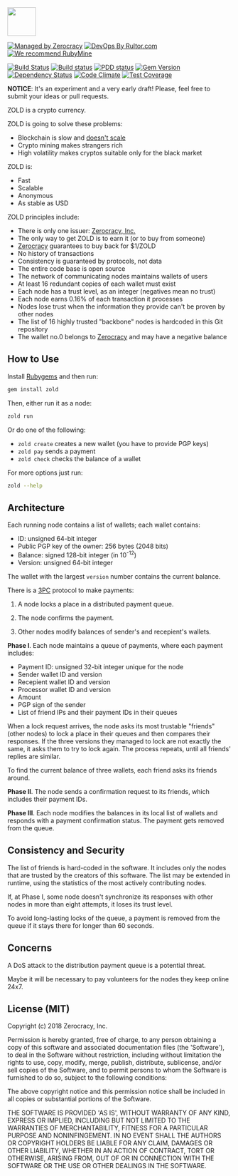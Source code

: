 <img src="http://www.zold.io/logo.svg" width="64px" height="64px"/>

[![Managed by Zerocracy](http://www.0crat.com/badge/C91QJT4CF.svg)](http://www.0crat.com/p/C91QJT4CF)
[![DevOps By Rultor.com](http://www.rultor.com/b/yegor256/Zold)](http://www.rultor.com/p/yegor256/Zold)
[![We recommend RubyMine](http://img.teamed.io/rubymine-recommend.svg)](https://www.jetbrains.com/ruby/)

[![Build Status](https://travis-ci.org/zerocracy/zold.svg)](https://travis-ci.org/zerocracy/zold)
[![Build status](https://ci.appveyor.com/api/projects/status/orvfo2qgmd1d7a2i?svg=true)](https://ci.appveyor.com/project/zerocracy/zold)
[![PDD status](http://www.0pdd.com/svg?name=zerocracy/zold)](http://www.0pdd.com/p?name=zerocracy/zold)
[![Gem Version](https://badge.fury.io/rb/zold.svg)](http://badge.fury.io/rb/zold)
[![Dependency Status](https://gemnasium.com/zerocracy/zold.svg)](https://gemnasium.com/zerocracy/zold)
[![Code Climate](http://img.shields.io/codeclimate/github/zerocracy/zold.svg)](https://codeclimate.com/github/zerocracy/zold)
[![Test Coverage](https://img.shields.io/codecov/c/github/zerocracy/zold.svg)](https://codecov.io/github/zerocracy/zold?branch=master)

**NOTICE**: It's an experiment and a very early draft! Please, feel free to
submit your ideas or pull requests.

ZOLD is a crypto currency.

ZOLD is going to solve these problems:

  * Blockchain is slow and [doesn't scale](https://en.wikipedia.org/wiki/Bitcoin_scalability_problem)
  * Crypto mining makes strangers rich
  * High volatility makes cryptos suitable only for the black market

ZOLD is:

  * Fast
  * Scalable
  * Anonymous
  * As stable as USD

ZOLD principles include:

  * There is only one issuer: [Zerocracy, Inc.](http://www.zerocracy.com)
  * The only way to get ZOLD is to earn it (or to buy from someone)
  * [Zerocracy](http://www.zerocracy.com) guarantees to buy back for $1/ZOLD
  * No history of transactions
  * Consistency is guaranteed by protocols, not data
  * The entire code base is open source
  * The network of communicating nodes maintains wallets of users
  * At least 16 redundant copies of each wallet must exist
  * Each node has a trust level, as an integer (negatives mean no trust)
  * Each node earns 0.16% of each transaction it processes
  * Nodes lose trust when the information they provide can't be proven by other nodes
  * The list of 16 highly trusted "backbone" nodes is hardcoded in this Git repository
  * The wallet no.0 belongs to [Zerocracy](http://www.zerocracy.com) and may have a negative balance

## How to Use

Install [Rubygems](https://rubygems.org/pages/download) and then run:

```bash
gem install zold
```

Then, either run it as a node:

```bash
zold run
```

Or do one of the following:

  * `zold create` creates a new wallet (you have to provide PGP keys)
  * `zold pay` sends a payment
  * `zold check` checks the balance of a wallet

For more options just run:

```bash
zold --help
```

## Architecture

Each running node contains a list of wallets; each wallet contains:

  * ID: unsigned 64-bit integer
  * Public PGP key of the owner: 256 bytes (2048 bits)
  * Balance: signed 128-bit integer (in 10<sup>-12</sup>)
  * Version: unsigned 64-bit integer

The wallet with the largest `version` number contains the current balance.

There is a [3PC](https://en.wikipedia.org/wiki/Three-phase_commit_protocol)
protocol to make payments:

  1. A node locks a place in a distributed payment queue.

  2. The node confirms the payment.

  3. Other nodes modify balances of sender's and recepient's wallets.

**Phase I**.
Each node maintains a queue of payments, where each payment includes:

  * Payment ID: unsigned 32-bit integer unique for the node
  * Sender wallet ID and version
  * Recepient wallet ID and version
  * Processor wallet ID and version
  * Amount
  * PGP sign of the sender
  * List of friend IPs and their payment IDs in their queues

When a lock request arrives, the node asks its most trustable "friends" (other nodes) to
lock a place in their queues and then compares their responses. If the three versions
they managed to lock are not exactly the same, it asks them
to try to lock again. The process repeats, until all friends' replies are similar.

To find the current balance of three wallets, each friend asks its friends around.

**Phase II**.
The node sends a confirmation request to its friends, which includes
their payment IDs.

**Phase III**.
Each node modifies the balances in its local list of wallets and responds
with a payment confirmation status. The payment gets removed from the queue.

## Consistency and Security

The list of friends is hard-coded in the software. It includes only the
nodes that are trusted by the creators of this software. The list may be
extended in runtime, using the statistics of the most actively contributing
nodes.

If, at Phase I, some node doesn't synchronize its responses with other
nodes in more than eight attempts, it loses its trust level.

To avoid long-lasting locks of the queue, a payment is removed from the
queue if it stays there for longer than 60 seconds.

## Concerns

A DoS attack to the distribution payment queue is a potential threat.

Maybe it will be necessary to pay volunteers for the nodes they
keep online 24x7.

## License (MIT)

Copyright (c) 2018 Zerocracy, Inc.

Permission is hereby granted, free of charge, to any person obtaining a copy
of this software and associated documentation files (the 'Software'), to deal
in the Software without restriction, including without limitation the rights
to use, copy, modify, merge, publish, distribute, sublicense, and/or sell
copies of the Software, and to permit persons to whom the Software is
furnished to do so, subject to the following conditions:

The above copyright notice and this permission notice shall be included in all
copies or substantial portions of the Software.

THE SOFTWARE IS PROVIDED 'AS IS', WITHOUT WARRANTY OF ANY KIND, EXPRESS OR
IMPLIED, INCLUDING BUT NOT LIMITED TO THE WARRANTIES OF MERCHANTABILITY,
FITNESS FOR A PARTICULAR PURPOSE AND NONINFINGEMENT. IN NO EVENT SHALL THE
AUTHORS OR COPYRIGHT HOLDERS BE LIABLE FOR ANY CLAIM, DAMAGES OR OTHER
LIABILITY, WHETHER IN AN ACTION OF CONTRACT, TORT OR OTHERWISE, ARISING FROM,
OUT OF OR IN CONNECTION WITH THE SOFTWARE OR THE USE OR OTHER DEALINGS IN THE
SOFTWARE.


